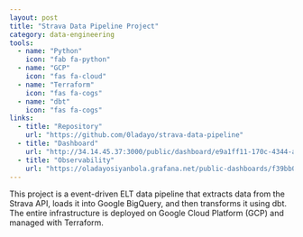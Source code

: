 ```yaml
---
layout: post
title: "Strava Data Pipeline Project"
category: data-engineering
tools:
  - name: "Python"
    icon: "fab fa-python"
  - name: "GCP"
    icon: "fas fa-cloud"
  - name: "Terraform"
    icon: "fas fa-cogs"
  - name: "dbt"
    icon: "fas fa-cogs"
links:
  - title: "Repository"
    url: "https://github.com/0ladayo/strava-data-pipeline"
  - title: "Dashboard"
    url: "http://34.14.45.37:3000/public/dashboard/e9a1ff11-170c-4344-aff4-9522558743bf"
  - title: "Observability"
    url: "https://oladayosiyanbola.grafana.net/public-dashboards/f39bb0d5c6b142f2a0c4c3e36c2f7149"
---
```


This project is a event-driven ELT data pipeline that extracts data from the Strava API, loads it into Google BigQuery, and then transforms it using dbt. The entire infrastructure is deployed on Google Cloud Platform (GCP) and managed with Terraform.